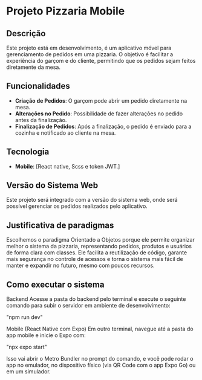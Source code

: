 # Projeto Pizzaria Mobile

## Descrição

Este projeto está em desenvolvimento, é um aplicativo móvel para gerenciamento de pedidos em uma pizzaria. O objetivo é facilitar a experiência do garçom e do cliente, permitindo que os pedidos sejam feitos diretamente da mesa.

## Funcionalidades

- **Criação de Pedidos**: O garçom pode abrir um pedido diretamente na mesa.
- **Alterações no Pedido**: Possibilidade de fazer alterações no pedido antes da finalização.
- **Finalização de Pedidos**: Após a finalização, o pedido é enviado para a cozinha e notificado ao cliente na mesa.

## Tecnologia

- **Mobile**: [React native, Scss e token JWT.]

## Versão do Sistema Web

Este projeto será integrado com a versão do sistema web, onde será possível gerenciar os pedidos realizados pelo aplicativo.

## Justificativa de paradigmas 

Escolhemos o paradigma Orientado a Objetos porque ele permite organizar melhor o sistema da pizzaria, representando pedidos, produtos e usuários de forma clara com classes. Ele facilita a reutilização de código, garante mais segurança no controle de acessos e torna o sistema mais fácil de manter e expandir no futuro, mesmo com poucos recursos.

## Como executar o sistema 

Backend
Acesse a pasta do backend pelo terminal e execute o seguinte comando para subir o servidor em ambiente de desenvolvimento:

"npm run dev"

Mobile (React Native com Expo)
Em outro terminal, navegue até a pasta do app mobile e inicie o Expo com:

"npx expo start"

Isso vai abrir o Metro Bundler no prompt do comando, e você pode rodar o app no emulador, no dispositivo físico (via QR Code com o app Expo Go) ou em um simulador.
